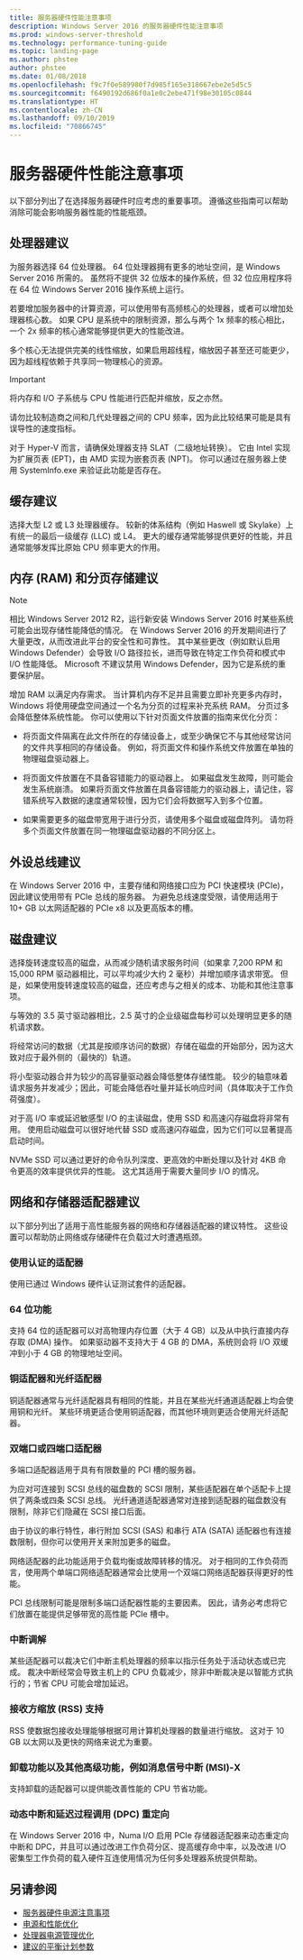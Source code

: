 ```yaml
---
title: 服务器硬件性能注意事项
description: Windows Server 2016 的服务器硬件性能注意事项
ms.prod: windows-server-threshold
ms.technology: performance-tuning-guide
ms.topic: landing-page
ms.author: phstee
author: phstee
ms.date: 01/08/2018
ms.openlocfilehash: f9c7f0e589980f7d985f165e318667ebe2e5d5c5
ms.sourcegitcommit: f6490192d686f0a1e0c2ebe471f98e30105c0844
ms.translationtype: HT
ms.contentlocale: zh-CN
ms.lasthandoff: 09/10/2019
ms.locfileid: "70866745"
---
```

# <a name="server-hardware-performance-considerations"></a>服务器硬件性能注意事项

以下部分列出了在选择服务器硬件时应考虑的重要事项。 遵循这些指南可以帮助消除可能会影响服务器性能的性能瓶颈。

## <a name="processor-recommendations"></a>处理器建议

为服务器选择 64 位处理器。 64 位处理器拥有更多的地址空间，是 Windows Server 2016 所需的。 虽然将不提供 32 位版本的操作系统，但 32 位应用程序将在 64 位 Windows Server 2016 操作系统上运行。

若要增加服务器中的计算资源，可以使用带有高频核心的处理器，或者可以增加处理器核心数。 如果 CPU 是系统中的限制资源，那么与两个 1x 频率的核心相比，一个 2x 频率的核心通常能够提供更大的性能改进。

多个核心无法提供完美的线性缩放，如果启用超线程，缩放因子甚至还可能更少，因为超线程依赖于共享同一物理核心的资源。


>[!Important]
> 将内存和 I/O 子系统与 CPU 性能进行匹配并缩放，反之亦然。

请勿比较制造商之间和几代处理器之间的 CPU 频率，因为此比较结果可能是具有误导性的速度指标。

对于 Hyper-V 而言，请确保处理器支持 SLAT（二级地址转换）。 它由 Intel 实现为扩展页表 (EPT)，由 AMD 实现为嵌套页表 (NPT)。 你可以通过在服务器上使用 SystemInfo.exe 来验证此功能是否存在。

## <a name="cache-recommendations"></a>缓存建议

选择大型 L2 或 L3 处理器缓存。 较新的体系结构（例如 Haswell 或 Skylake）上有统一的最后一级缓存 (LLC) 或 L4。 更大的缓存通常能够提供更好的性能，并且通常能够发挥比原始 CPU 频率更大的作用。

## <a name="memory-ram-and-paging-storage-recommendations"></a>内存 (RAM) 和分页存储建议

>[!Note] 
> 相比 Windows Server 2012 R2，运行新安装 Windows Server 2016 时某些系统可能会出现存储性能降低的情况。 在 Windows Server 2016 的开发期间进行了大量更改，从而改进此平台的安全性和可靠性。 其中某些更改（例如默认启用 Windows Defender）会导致 I/O 路径拉长，进而导致在特定工作负荷和模式中 I/O 性能降低。 Microsoft 不建议禁用 Windows Defender，因为它是系统的重要保护层。 

增加 RAM 以满足内存需求。
当计算机内存不足并且需要立即补充更多内存时，Windows 将使用硬盘空间通过一个名为分页的过程来补充系统 RAM。 分页过多会降低整体系统性能。
你可以使用以下针对页面文件放置的指南来优化分页：
- 将页面文件隔离在此文件所在的存储设备上，或至少确保它不与其他经常访问的文件共享相同的存储设备。 例如，将页面文件和操作系统文件放置在单独的物理磁盘驱动器上。

- 将页面文件放置在不具备容错能力的驱动器上。 如果磁盘发生故障，则可能会发生系统崩溃。 如果将页面文件放置在具备容错能力的驱动器上，请记住，容错系统写入数据的速度通常较慢，因为它们会将数据写入到多个位置。

- 如果需要更多的磁盘带宽用于进行分页，请使用多个磁盘或磁盘阵列。 请勿将多个页面文件放置在同一物理磁盘驱动器的不同分区上。

## <a name="peripheral-bus-recommendations"></a>外设总线建议
在 Windows Server 2016 中，主要存储和网络接口应为 PCI 快速模块 (PCIe)，因此建议使用带有 PCIe 总线的服务器。 为避免总线速度受限，请使用适用于 10+ GB 以太网适配器的 PCIe x8 以及更高版本的槽。

## <a name="disk-recommendations"></a>磁盘建议
选择旋转速度较高的磁盘，从而减少随机请求服务时间（如果拿 7,200 RPM 和 15,000 RPM 驱动器相比，可以平均减少大约 2 毫秒）并增加顺序请求带宽。 但是，如果使用旋转速度较高的磁盘，还应考虑与之相关的成本、功能和其他注意事项。

与等效的 3.5 英寸驱动器相比，2.5 英寸的企业级磁盘每秒可以处理明显更多的随机请求数。

将经常访问的数据（尤其是按顺序访问的数据）存储在磁盘的开始部分，因为这大致对应于最外侧的（最快的）轨道。

将小型驱动器合并为较少的高容量驱动器会降低整体存储性能。 较少的轴意味着请求服务并发减少；因此，可能会降低吞吐量并延长响应时间（具体取决于工作负荷强度）。

对于高 I/O 率或延迟敏感型 I/O 的主读磁盘，使用 SSD 和高速闪存磁盘将非常有用。 使用启动磁盘可以很好地代替 SSD 或高速闪存磁盘，因为它们可以显著提高启动时间。

NVMe SSD 可以通过更好的命令队列深度、更高效的中断处理以及针对 4KB 命令更高的效率提供优异的性能。 这尤其适用于需要大量同步 I/O 的情况。


## <a name="network-and-storage-adapter-recommendations"></a>网络和存储器适配器建议

以下部分列出了适用于高性能服务器的网络和存储器适配器的建议特性。 这些设置可以帮助防止网络或存储硬件在负载过大时遭遇瓶颈。

### <a name="certified-adapter-usage"></a>使用认证的适配器
使用已通过 Windows 硬件认证测试套件的适配器。

### <a name="64-bit-capability"></a>64 位功能
支持 64 位的适配器可以对高物理内存位置（大于 4 GB）以及从中执行直接内存存取 (DMA) 操作。 如果驱动器不支持大于 4 GB 的 DMA，系统则会将 I/O 双缓冲到小于 4 GB 的物理地址空间。

### <a name="copper-and-fiber-adapters"></a>铜适配器和光纤适配器
铜适配器通常与光纤适配器具有相同的性能，并且在某些光纤通道适配器上均会使用铜和光纤。 某些环境更适合使用铜适配器，而其他环境则更适合使用光纤适配器。

### <a name="dual--or-quad-port-adapters"></a>双端口或四端口适配器
多端口适配器适用于具有有限数量的 PCI 槽的服务器。

为应对可连接到 SCSI 总线的磁盘数的 SCSI 限制，某些适配器在单个适配卡上提供了两条或四条 SCSI 总线。 光纤通道适配器通常对连接到适配器的磁盘数没有限制，除非它们隐藏在 SCSI 接口后面。

由于协议的串行特性，串行附加 SCSI (SAS) 和串行 ATA (SATA) 适配器也有连接数限制，但你可以使用开关来附加更多的磁盘。

网络适配器的此功能适用于负载均衡或故障转移的情况。 对于相同的工作负荷而言，使用两个单端口网络适配器通常会比使用一个双端口网络适配器获得更好的性能。

PCI 总线限制可能是限制多端口适配器性能的主要因素。 因此，请务必考虑将它们放置在能提供足够带宽的高性能 PCIe 槽中。

### <a name="interrupt-moderation"></a>中断调解
某些适配器可以裁决它们中断主机处理器的频率以指示任务处于活动状态或已完成。 裁决中断经常会导致主机上的 CPU 负载减少，除非中断裁决是以智能方式执行的；节省 CPU 可能会增加延迟。

### <a name="receive-side-scaling-rss-support"></a>接收方缩放 (RSS) 支持
RSS 使数据包接收处理能够根据可用计算机处理器的数量进行缩放。 这对于 10 GB 以太网以及更快的网络来说尤为重要。

### <a name="offload-capability-and-other-advanced-features-such-as-message-signaled-interrupt-msi-x"></a>卸载功能以及其他高级功能，例如消息信号中断 (MSI)-X
支持卸载的适配器可以提供能改善性能的 CPU 节省功能。

### <a name="dynamic-interrupt-and-deferred-procedure-call-dpc-redirection"></a>动态中断和延迟过程调用 (DPC) 重定向
在 Windows Server 2016 中，Numa I/O 启用 PCIe 存储器适配器来动态重定向中断和 DPC，并且可以通过改进工作负荷分区、提高缓存命中率，以及改进 I/O 密集型工作负荷的载入硬件互连使用情况为任何多处理器系统提供帮助。

## <a name="see-also"></a>另请参阅
- [服务器硬件电源注意事项](power.md)
- [电源和性能优化](power/power-performance-tuning.md)
- [处理器电源管理优化](power/processor-power-management-tuning.md)
- [建议的平衡计划参数](power/recommended-balanced-plan-parameters.md)
